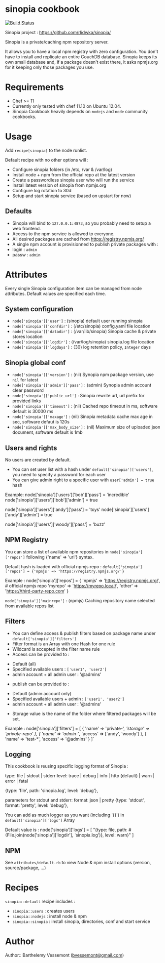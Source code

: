 # sinopia cookbook
[![Build Status](https://travis-ci.org/BarthV/sinopia-cookbook.png?branch=master)](https://travis-ci.org/BarthV/sinopia-cookbook)

Sinopia project : https://github.com/rlidwka/sinopia/

Sinopia is a private/caching npm repository server.

It allows you to have a local npm registry with zero configuration. You don't have to install and replicate an entire CouchDB database. Sinopia keeps its own small database and, if a package doesn't exist there, it asks npmjs.org for it keeping only those packages you use.

# Requirements

- Chef >= 11
- Currently only tested with chef 11.10 on Ubuntu 12.04.
- Sinopia Cookbook heavily depends on `nodejs` and `node` community cookbooks.

# Usage

Add `recipe[sinopia]` to the node runlist.

Default recipe with no other options will :

- Configure sinopia folders (in /etc, /var & /var/log)
- Install node + npm from the official repo at the latest version
- Create a passwordless sinopia user who will run the service
- Install latest version of sinopia from npmjs.org
- Configure log rotation to 30d
- Setup and start sinopia service (based on upstart for now)

## Defaults
* Sinopia will bind to `127.0.0.1:4873`, so you probably need to setup a web frontend.
* Access to the npm service is allowed to everyone.
* All desired packages are cached from https://registry.npmjs.org/
* A single npm account is provisionned to publish private packages with :
 * login : `admin`
  * passw : `admin`

# Attributes
Every single Sinopia configuration item can be managed from node attributes.
Default values are specified each time.

## System configuration

- `node['sinopia']['user']` : (sinopia) default user running sinopia
- `node['sinopia']['confdir']` : (/etc/sinopia) config.yaml file location
- `node['sinopia']['datadir']` : (/var/lib/sinopia) Sinopia cache & private stores location
- `node['sinopia']['logdir']` : (/var/log/sinopia) sinopia.log file location
- `node['sinopia']['logdays']` : (30) log retention policy, `Integer` days 

## Sinopia global conf

- `node['sinopia']['version']` : (nil) Synopia npm package version, use `nil` for latest
- `node['sinopia']['admin']['pass']` : (admin) Synopia admin account clear password
- `node['sinopia']['public_url']` : Sinopia rewrite url, url prefix for provided links
- `node['sinopia']['timeout']` : (nil) Cached repo timeout in ms, software default is 30000 ms
- `node['sinopia']['maxage']` : (nil) Sinopia metadata cache max age in sec, software defaut is 120s
- `node['sinopia']['max_body_size']` : (nil) Maximum size of uploaded json document, software default is 1mb

## Users and rights

No users are created by default.

* You can set user list with a hash under `default['sinopia']['users']`, you need to specify a password for each user
* You can give admin right to a specific user with `user['admin'] = true` hash

Example: 
   node['sinopia']['users']['bob']['pass'] = 'incredible'
   node['sinopia']['users']['bob']['admin'] = true
   
   node['sinopia']['users']['andy']['pass'] = 'toys'
   node['sinopia']['users']['andy']['admin'] = true
   
   node['sinopia']['users']['woody']['pass'] = 'buzz'

## NPM Registry

You can store a list of available npm repositories in `node['sinopia']['repos']` following {'name' => 'url'} syntax. 

Default hash is loaded with official npmjs repo : `default['sinopia']['repos'] = {'npmjs' => 'https://registry.npmjs.org/'}`

Example :
   node['sinopia']['repos'] = {
     'npmjs' => 'https://registry.npmjs.org/', # official npmjs repo
     'myrepo' => 'https://myrepo.local/',
     'other' => 'https://third-party-repo.com'
   }

`node['sinopia']['mainrepo']` : (npmjs) Caching repository name selected from available repos list

## Filters

- You can define access & publish filters based on package name under `default['sinopia']['filters']`
- Filter format is an Array with one Hash for one rule  
- Wildcard is accepted in the filter name rule
- Access can be provided to :
* Default (all)
* Specified available users : `['user1', 'user2']`
* admin account + all admin user : '@admins'
- publish can be provided to :
* Default (admin account only)
* Specified available users + admin : `['user1', 'user2']`
* admin account + all admin user : '@admins'
- Storage value is the name of the folder where filtered packages will be set.

Example :
   node['sinopia']['filters'] = [
     {
       'name' => 'private-*',
       'storage' => 'private-repo'
     },
     {
       'name' => 'admin-*',
       'access' => ['andy', 'woody']
     },
     {
       'name' => 'test-*',
       'access' => '@admins'
     }
   ]`

## Logging

This cookbook is reusing specific logging format of Sinopia :

   type: file | stdout | stderr
   level: trace | debug | info | http (default) | warn | error | fatal

   {type: 'file', path: 'sinopia.log', level: 'debug'},

   parameters for stdout and stderr: format: json | pretty
   {type: 'stdout', format: 'pretty', level: 'debug'},

You can add as much logger as you want (including '{}') in `default['sinopia']['logs']` Array

Default value is :
   node['sinopia']['logs'] = [
     "{type: file, path: #{File.join(node['sinopia']['logdir'], 'sinopia.log')}, level: warn}"
   ]

## NPM

See `attributes/default.rb` to view Node & npm install options (version, source/package, ...)

# Recipes

`sinopia::default` recipe includes :
- `sinopia::users` : creates users
- `sinopia::nodejs` : install node & npm
- `sinopia::sinopia` : install sinopia, directories, conf and start service

# Author

Author:: Barthelemy Vessemont (<bvessemont@gmail.com>)
